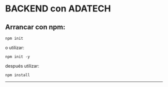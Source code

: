 # BACKEND con ADATECH

## Arrancar con npm:
    npm init
o utilizar:

    npm init -y

después utilizar:

    npm install

----
